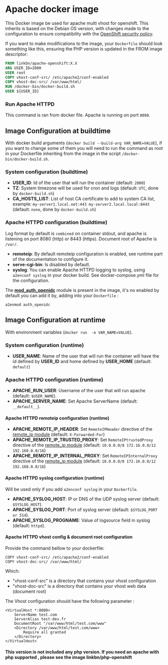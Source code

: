 # Apache docker image

This Docker image be used for apache multi vhost for openshift. This inherits is based on the Debian OS version, with changes made to the configuration to ensure compatibility with the [OpenShift security policy](https://docs.openshift.com/container-platform/3.11/creating_images/guidelines.html). 

If you want to make modifications to the image, your `Dockerfile` should look something like this, ensuring the PHP version is updated in the FROM image descriptor:

```Dockerfile
FROM linkbn/apache-openshift:X.X
ARG USER_ID=2000
USER root
COPY vhost-conf-src/ /etc/apache2/conf-enabled
COPY vhost-doc-src/ /var/www/html/
RUN /docker-bin/docker-build.sh
USER ${USER_ID}
```

### Run Apache HTTPD

This command is ran from docker file. Apache is running on port `8080`.

## Image Configuration at buildtime

With docker build arguments (`docker build --build-arg VAR_NAME=VALUE`), if you want to change some of them you will need to run the command as root in your Dockerfile inheriting from the image in the script `/docker-bin/docker-build.sh`.

### System configuration (buildtime)

* **USER_ID**: Id of the user that will run the container (default: `2000`)
* **TZ**: System timezone will be used for cron and logs (default: `UTC`, done by `docker-build.sh`)
* **CA_HOSTS_LIST**: List of host CA certificate to add to system CA list, example: `my-server1.local.net:443 my-server2.local.local:8443` (default: `none`, done by `docker-build.sh`)

### Apache HTTPD configuration  (buildtime)

Log format by default is `combined` on container stdout, and apache is listening on port 8080 (http) or 8443 (https). Document root of Apache is `/var/`.

* **remoteip**: By default remoteip configuration is enabled, see runtime part of the documentation to configure it.
* **serve-cgi-bin**: Is disabled by default.
* **syslog**: You can enable Apache HTTPD logging to syslog, using `a2enconf syslog` in your docker build. See docker-compose.yml file for the configuration.

The [**mod_auth_openidc**](https://github.com/zmartzone/mod_auth_openidc) module is present in the image, it's no enabled by default you can add it by, adding into your `Dockerfile` :

```
a2enmod auth_openidc
```

## Image Configuration at runtime

With environment variables (`docker run  -e VAR_NAME=VALUE`).

### System configuration (runtime)

* **USER_NAME**: Name of the user that will run the container will have the id defined by **USER_ID** and home defined by **USER_HOME** (default: `default`)

### Apache HTTPD configuration (runtime)

* **APACHE_RUN_USER**: Username of the user that will run apache (default: `$USER_NAME`).
* **APACHE_SERVER_NAME**: Set Apache ServerName (default: `__default__`).

#### Apache HTTPD remoteip configuration (runtime)

* **APACHE_REMOTE_IP_HEADER**: Set `RemoteIPHeader` directive of the [remote_ip module](https://httpd.apache.org/docs/trunk/mod/mod_remoteip.html) (default: `X-Forwarded-For`)
* **APACHE_REMOTE_IP_TRUSTED_PROXY**: Set `RemoteIPtrustedProxy` directive of the [remote_ip module](https://httpd.apache.org/docs/trunk/mod/mod_remoteip.html) (default: `10.0.0.0/8 172.16.0.0/12 192.168.0.0/16`)
* **APACHE_REMOTE_IP_INTERNAL_PROXY**: Set `RemoteIPInternalProxy` directive of the [remote_ip module](https://httpd.apache.org/docs/trunk/mod/mod_remoteip.html) (default: `10.0.0.0/8 172.16.0.0/12 192.168.0.0/16`)

#### Apache HTTPD syslog configuration (runtime)

Will be used only if you add `a2enconf syslog` in your `Dockerfile`.

* **APACHE_SYSLOG_HOST**: IP or DNS of the UDP syslog server (default: `$SYSLOG_HOST`).
* **APACHE_SYSLOG_PORT**: Port of syslog server (default: `$SYSLOG_PORT or 514`).
* **APACHE_SYSLOG_PROGNAME**: Value of logsource field in syslog (default: `httpd`).

#### Apache HTTPD vhost config & document root configuration

Provide the command bellow to your dockerfile:

```
COPY vhost-conf-src/ /etc/apache2/conf-enabled
COPY vhost-doc-src/ /var/www/html/
```

Which:

* "vhost-conf-src" is a directory that contains your vhost configuration
* "vhost-doc-src" is a directory that contains your vhost web data (document root)

The Vhost configuration should have the following parameter :

```
<VirtualHost *:8080>
    ServerName test.com
    ServerAlias test-dev.fr
    DocumentRoot "/var/www/html/test.com/www"
    <Directory /var/www/html/test.com/www>
		Require all granted
    </Directory>
</VirtualHost>
```

#### This version is not included any php version. If you need an apache with php supported , please see the image linkbn/php-openshift